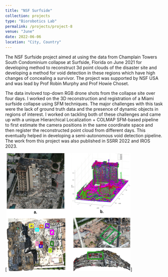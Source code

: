 ```yaml
---
title: "NSF Surfside"
collection: projects
type: "Biorobotics Lab"
permalink: /projects/project-8
venue: "June"
date: 2022-06-06
location: "City, Country"
---
```

The NSF Surfside project aimed at using the data from Champlain Towers South Condominium collapse at Surfside,
Florida on June 2021 for developing method to reconstruct 3d point clouds of the disaster site and developing a method for void detection in these regions which have high changes of concealing a survivor. The project was supported by NSF USA and was lead by Prof Robin Murphy and Prof Howie Choset.

 The data invloved top-down RGB drone shots from the collapse site over four days. I worked on the 3D reconstruction and registration of a Miami surfside collapse using SFM techniques. The major challenges with this task were the lack of ground truth data and the presence of dynamic objects in regions of interest. I worked on tackling both of these challenges and came up with a unique Hierarchical Localization + COLMAP SFM-based pipeline to first estimate the camera positions in the same coordinate space and then register the reconstructed point cloud from different days. This eventually helped in developing a semi-autonomous void detection pipeline. The work from this project was also published in SSRR 2022 and IROS 2023.


[![NSF Miami Surfside](\images\surfside.png)]
